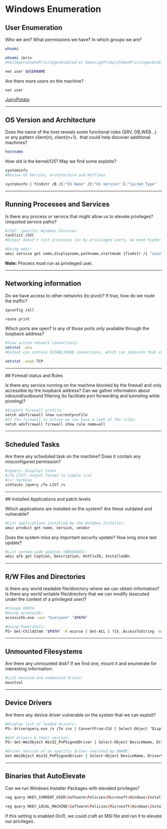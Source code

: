 # Windows Enumeration

## User Enumeration

Who we are? What permissions we have? In which groups we are?
```bash
whoami

whoami /priv
#SetImpersonatePrivilege=Enabled or SeAssignPrimaryTokenPrivilege=Enabled result in JuicyPotato or Rotten Potato attack vector.

net user $USERNAME
```

Are there more users on the machine?

```bash
net user
```
[JuicyPotato](https://ohpe.it/juicy-potato/)
_____

## OS Version and Architecture

Does the name of the host reveals some functional roles (SRV, DB,WEB...) or any pattern client(n), client(n+1).. that could help discover additional machines?

```bash
hostname
```

How old is the kernel/OS? May we find some exploits?

```bash
systeminfo
#Review OS Version, architecture and Hotfixes.
```

```bash
systeminfo | findstr /B /C:"OS Name" /C:"OS Version" C:"System Type"
```

_____

## Running Processes and Services

Is there any process or service that might allow us to elevate privileges? Unquoted service paths?

```bash
#/SVC: specific Windows Services
tasklist /SVC
#Output doesn't list processes run by privileged users, we need higher privileges to gather this information.

#Using wmic:
wmic service get name,displayname,pathname,startmode |findstr /i "auto" |findstr /i /v "c:\windows"
```

**Note:** Process must run as privileged user.

_____

## Networking information

Do we have access to other networks (to pivot)? If true, how do we route the traffic?

```bash
ipconfig /all

route print
```

Which ports are open? Is any of those ports only available through the loopback address?

```bash
#View active network connections:
netstat -ano
#Output can contain ESTABLISHED connections, which can indicate that other users are connected to this machine and we can try to target later.

netstat -anpb TCP
```

_____

## Firewall status and Rules

Is there any service running on the machine blocked by the firewall and only accessible by the loopback address? Can we gather information about inbound/outbound filtering (to facilitate port forwarding and tunneling while pivoting)?

```bash
#Inspect firewall profile:
netsh advfirewall show currentprofile
#If the firewall is active we can have a look at the rules:
netsh advfirewall firewall show rule name=all
```

_____

## Scheduled Tasks

Are there any scheduled task on the machine? Does it contain any misconfigured permission?

```bash
#/query: Displays tasks
#/fo LIST: output format to simple list
#/v: Verbose
schtasks /query /fo LIST /v
```

_____

## Installed Applications and patch levels

Which applications are installed on the system? Are these outdated and vulnerable?

```bash
#List applications installed by the Windows Installer:
wmic product get name, version, vendor
```

Does the system miss any important security update? How long since last update?

```bash
#List system-wide updates (KBXXXXXX):
wmic qfe get Caption, Description, HotFixID, InstalledOn
```

_____

## R/W Files and Directories

Is there any world readable file/directory where we can obtain information? Is there any world writable file/directory that we can modify (executed under the context of a privileged user)?

```bash
#Change $PATH
#Using accesschk:
accesschk.exe -uws "Everyone" "$PATH"

#Using Powershell:
PS> Get-ChildItem "$PATH" -R ecurse | Get-ACL | ?{$_.AccessToString -match "Everyone\sAllow\s\sModify"}
```

_____

## Unmounted Filesystems

Are there any unmounted disk? If we find one, mount it and enumerate for interesting information:

```bash
#List mounted and unmounted drives:
mountvol
```

_____

## Device Drivers

Are there any device driver vulnerable on the system that we can exploit?

```bash
#Display list of loaded drivers:
PS> driverquery.exe /v /fo csv | ConvertFrom-CSV | Select-Object ‘Display Name’, ‘Start Mode’, Path

#Get drivers & their version:
PS> Get-WmiObject Win32_PnPSignedDriver | Select-Object DeviceName, DriverVersion, Manufacturer

#Driver version of an specific driver searched by $NAME:
Get-WmiObject Win32_PnPSignedDriver | Select-Object DeviceName, DriverVersion, Manufacturer | Where-Object {$_.DeviceName -like "*$NAME*"}
```

_____

## Binaries that AutoElevate

Can we run Windows Installer Packages with elevated privileges?

```bash
reg query HKEY_CURRENT_USER\Software\Policies\Microsoft\Windows\Installer

reg query HKEY_LOCAL_MACHINE\Software\Policies\Microsoft\Windows\Installer
```

If this setting is enabled (0x1), we could craft an MSI file and run it to elevate our privileges.
